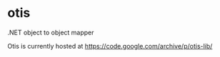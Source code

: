 otis
====

.NET object to object mapper

Otis is currently hosted at https://code.google.com/archive/p/otis-lib/
